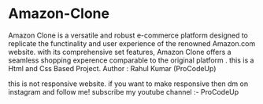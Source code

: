 # Amazon-Clone
Amazon Clone is a versatile and robust e-commerce platform designed to replicate the functinality and user experience of the renowned Amazon.com website. with its comprehensive set features, Amazon Clone offers a seamless shopping experence comparable to the original platform . this is a Html and Css Based Project.
Author : Rahul Kumar (ProCodeUp)

this is not responsive website.
if you want to make responsive then dm on instagram and follow me!
subscribe my youtube channel :- ProCodeUp
